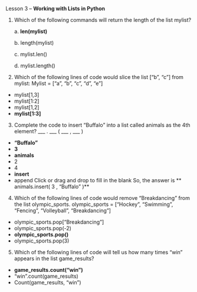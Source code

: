 Lesson 3 – **Working with Lists in Python**
1.	Which of the following commands will return the length of the list mylist?

    a.  **len(mylist)**
  
    b.  length(mylist)
  
    c.  mylist.len()
  
    d.  mylist.length()
  
2.	Which of the following lines of code would slice the list [“b”, “c”] from mylist:
Mylist = [“a”, “b”, “c”, “d”, “e”]
-	mylist[1,3]
-	mylist[1:2]
-	mylist[1,2]
-	**mylist[1:3]**
3.	Complete the code to insert “Buffalo” into a list called animals as the 4th element?
___ . ___ ( ___ , ___ )
-	**“Buffalo”**
-	**3**
-	**animals**
-	2
-	4
-	**insert**
-	append
Click or drag and drop to fill in the blank
So, the answer is ** animals.insert( 3 , “Buffalo” )**
4.	Which of the following lines of code would remove “Breakdancing” from the list olympic_sports.
olympic_sports = [“Hockey”, “Swimming”, “Fencing”, “Volleyball”, “Breakdancing”]
-	olympic_sports.pop[“Breakdancing”]
-	olympic_sports.pop(-2)
-	**olympic_sports.pop()**
-	olympic_sports.pop(3)
5.	Which of the following lines of code will tell us how many times “win” appears in the list game_results?
-	**game_results.count(“win”)**
-	“win”.count(game_results)
-	Count(game_results, “win”)
